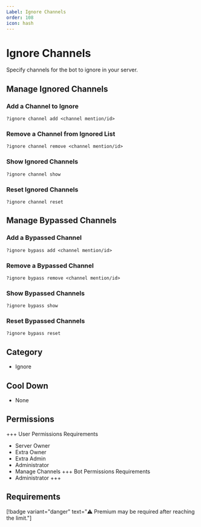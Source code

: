 ```yaml
---
Label: Ignore Channels
order: 108
icon: hash
---
```


# Ignore Channels

Specify channels for the bot to ignore in your server.

## Manage Ignored Channels

### Add a Channel to Ignore

```
?ignore channel add <channel mention/id>
```

### Remove a Channel from Ignored List

```
?ignore channel remove <channel mention/id>
```

### Show Ignored Channels

```
?ignore channel show
```

### Reset Ignored Channels

```
?ignore channel reset
```

## Manage Bypassed Channels

### Add a Bypassed Channel

```
?ignore bypass add <channel mention/id>
```

### Remove a Bypassed Channel

```
?ignore bypass remove <channel mention/id>
```

### Show Bypassed Channels

```
?ignore bypass show
```

### Reset Bypassed Channels

```
?ignore bypass reset
```

## Category

- Ignore

## Cool Down

- None

## Permissions

+++ User Permissions Requirements

- Server Owner
- Extra Owner
- Extra Admin
- Administrator
- Manage Channels
  +++ Bot Permissions Requirements
- Administrator
  +++

## Requirements

[!badge variant="danger" text="⚠️ Premium may be required after reaching the limit."]

